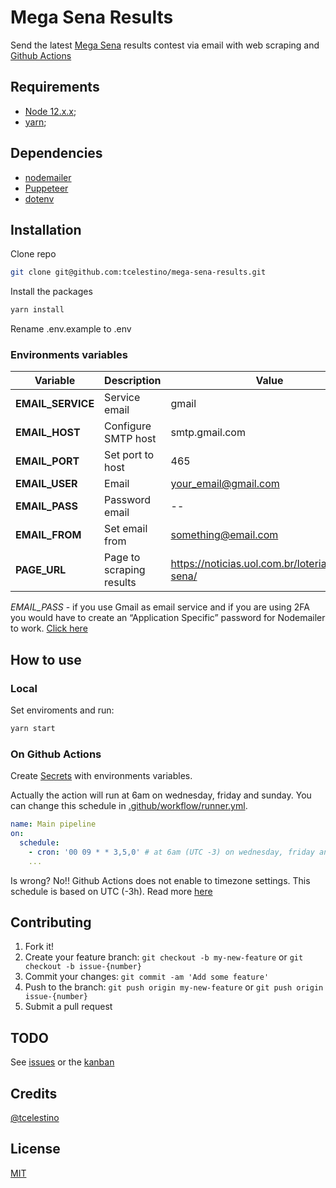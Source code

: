 # Mega Sena Results

Send the latest [Mega Sena](http://loterias.caixa.gov.br/wps/portal/loterias/landing/megasena/) results contest via email with web scraping and [Github Actions](https://github.com/features/actions)

## Requirements

- [Node 12.x.x](https://nodejs.org/en/);
- [yarn](https://yarnpkg.com/);

## Dependencies

- [nodemailer](https://nodemailer.com/)
- [Puppeteer](https://github.com/puppeteer/puppeteer)
- [dotenv](https://github.com/motdotla/dotenv)

## Installation

Clone repo

```bash
git clone git@github.com:tcelestino/mega-sena-results.git
```

Install the packages

```bash
yarn install
```

Rename .env.example to .env

### Environments variables

| Variable          | Description              | Value                                           |
| ----------------- | ------------------------ | ----------------------------------------------- |
| **EMAIL_SERVICE** | Service email            | gmail                                           |
| **EMAIL_HOST**    | Configure SMTP host      | smtp.gmail.com                                  |
| **EMAIL_PORT**    | Set port to host         | 465                                             |
| **EMAIL_USER**    | Email                    | your_email@gmail.com                            |
| **EMAIL_PASS**    | Password email           | --                                              |
| **EMAIL_FROM**    | Set email from           | something@email.com                             |
| **PAGE_URL**      | Page to scraping results | https://noticias.uol.com.br/loterias/mega-sena/ |

_EMAIL_PASS_ - if you use Gmail as email service and if you are using 2FA you would have to create an “Application Specific” password for Nodemailer to work. [Click here](https://security.google.com/settings/security/apppasswords)

## How to use

### Local

Set enviroments and run:

```bash
yarn start
```

### On Github Actions

Create [Secrets](https://docs.github.com/en/free-pro-team@latest/actions/reference/encrypted-secrets) with environments variables.

Actually the action will run at 6am on wednesday, friday and sunday. You can change this schedule in [.github/workflow/runner.yml](.github/workflow/runner.yml).

```yml
name: Main pipeline
on:
  schedule:
    - cron: '00 09 * * 3,5,0' # at 6am (UTC -3) on wednesday, friday and sunday
    ...
```

Is wrong? No!! Github Actions does not enable to timezone settings. This schedule is based on UTC (-3h). Read more [here](https://docs.github.com/en/free-pro-team@latest/actions/reference/events-that-trigger-workflows#schedule)

## Contributing

1. Fork it!
2. Create your feature branch: `git checkout -b my-new-feature` or `git checkout -b issue-{number}`
3. Commit your changes: `git commit -am 'Add some feature'`
4. Push to the branch: `git push origin my-new-feature` or `git push origin issue-{number}`
5. Submit a pull request

## TODO

See [issues](https://github.com/tcelestino/mega-sena-results/issues?q=is%3Aissue+is%3Aopen+sort%3Aupdated-desc) or the [kanban](https://github.com/tcelestino/mega-sena-results/projects/1)

## Credits

[@tcelestino](https://github.com/tcelestino)

## License

[MIT](LICENSE)
